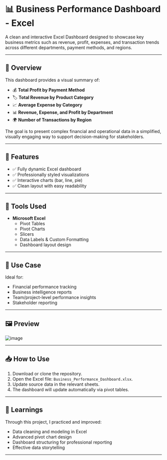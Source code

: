 # 📊 Business Performance Dashboard - Excel

A clean and interactive Excel Dashboard designed to showcase key business metrics such as revenue, profit, expenses, and transaction trends across different departments, payment methods, and regions.

---

## 🚀 Overview

This dashboard provides a visual summary of:

- 💰 **Total Profit by Payment Method**
- 🏷️ **Total Revenue by Product Category**
- 📈 **Average Expense by Category**
- 📊 **Revenue, Expense, and Profit by Department**
- 🌍 **Number of Transactions by Region**

The goal is to present complex financial and operational data in a simplified, visually engaging way to support decision-making for stakeholders.

---

## 📂 Features

- ✅ Fully dynamic Excel dashboard
- ✅ Professionally styled visualizations
- ✅ Interactive charts (bar, line, pie)
- ✅ Clean layout with easy readability

---

## 🧰 Tools Used

- **Microsoft Excel**
  - Pivot Tables
  - Pivot Charts
  - Slicers
  - Data Labels & Custom Formatting
  - Dashboard layout design

---

## 📌 Use Case

Ideal for:
- Financial performance tracking
- Business intelligence reports
- Team/project-level performance insights
- Stakeholder reporting

---

## 🖼️ Preview

![image](https://github.com/user-attachments/assets/0d68f9f6-8658-41b7-8421-41b49d17d116)
 
---

## 📥 How to Use

1. Download or clone the repository.
2. Open the Excel file: `Business_Performance_Dashboard.xlsx`.
3. Update source data in the relevant sheets.
4. The dashboard will update automatically via pivot tables.

---

## 🧠 Learnings

Through this project, I practiced and improved:

- Data cleaning and modeling in Excel
- Advanced pivot chart design
- Dashboard structuring for professional reporting
- Effective data storytelling

---

 

